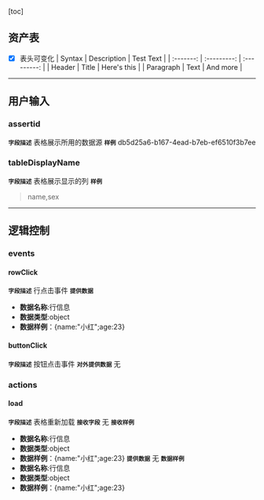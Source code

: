 [toc]
## 资产表
+ [x] 表头可变化
   |  Syntax   | Description |  Test Text  |
   | :-------: | :---------: | :---------: |
   |  Header   |    Title    | Here's this |
   | Paragraph |    Text     |  And more   |

---
## 用户输入 
### assertid
**`字段描述`**
表格展示所用的数据源
**`样例`**
db5d25a6-b167-4ead-b7eb-ef6510f3b7ee
### tableDisplayName
**`字段描述`**
表格展示显示的列
**`样例`**
   >name,sex
---
## 逻辑控制
### events
#### rowClick
**`字段描述`**
行点击事件
**`提供数据`**
+ **数据名称**:行信息
+ **数据类型**:object
+ **数据样例**：{name:"小红";age:23}
#### buttonClick
**`字段描述`**
按钮点击事件
**`对外提供数据`**
无
### actions
#### load
**`字段描述`**
表格重新加载
**`接收字段`**
无
**`接收样例`**
+ **数据名称**:行信息
+ **数据类型**:object
+ **数据样例**：{name:"小红";age:23}
**`提供数据`**
无
**`数据样例`**
+ **数据名称**:行信息
+ **数据类型**:object
+ **数据样例**：{name:"小红";age:23}


